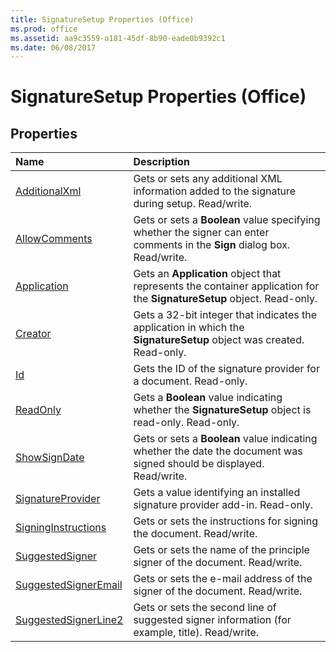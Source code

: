 ```yaml
---
title: SignatureSetup Properties (Office)
ms.prod: office
ms.assetid: aa9c3559-a181-45df-8b90-eade0b9392c1
ms.date: 06/08/2017
---
```



# SignatureSetup Properties (Office)

## Properties



|**Name**|**Description**|
|:-----|:-----|
|[AdditionalXml](signaturesetup-additionalxml-property-office.md)|Gets or sets any additional XML information added to the signature during setup. Read/write.|
|[AllowComments](signaturesetup-allowcomments-property-office.md)|Gets or sets a  **Boolean** value specifying whether the signer can enter comments in the **Sign** dialog box. Read/write.|
|[Application](signaturesetup-application-property-office.md)|Gets an  **Application** object that represents the container application for the **SignatureSetup** object. Read-only.|
|[Creator](signaturesetup-creator-property-office.md)|Gets a 32-bit integer that indicates the application in which the  **SignatureSetup** object was created. Read-only.|
|[Id](signaturesetup-id-property-office.md)|Gets the ID of the signature provider for a document. Read-only.|
|[ReadOnly](signaturesetup-readonly-property-office.md)|Gets a  **Boolean** value indicating whether the **SignatureSetup** object is read-only. Read-only.|
|[ShowSignDate](signaturesetup-showsigndate-property-office.md)|Gets or sets a  **Boolean** value indicating whether the date the document was signed should be displayed. Read/write.|
|[SignatureProvider](signaturesetup-signatureprovider-property-office.md)|Gets a value identifying an installed signature provider add-in. Read-only.|
|[SigningInstructions](signaturesetup-signinginstructions-property-office.md)|Gets or sets the instructions for signing the document. Read/write.|
|[SuggestedSigner](signaturesetup-suggestedsigner-property-office.md)|Gets or sets the name of the principle signer of the document. Read/write.|
|[SuggestedSignerEmail](signaturesetup-suggestedsigneremail-property-office.md)|Gets or sets the e-mail address of the signer of the document. Read/write.|
|[SuggestedSignerLine2](signaturesetup-suggestedsignerline2-property-office.md)|Gets or sets the second line of suggested signer information (for example, title). Read/write.|

